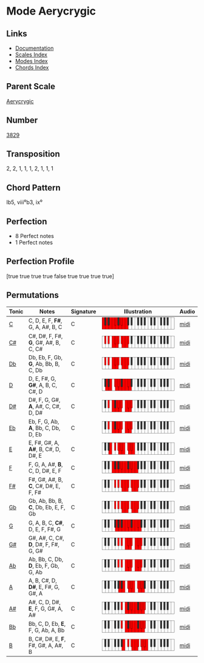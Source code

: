 # Mode Aerycrygic

## Links

- [Documentation](README.md)
- [Scales Index](Scales.md)
- [Modes Index](Modes.md)
- [Chords Index](Chords.md)

## Parent Scale

[Aerycrygic](ScaleAerycrygic.md)

## Number

[3829](https://ianring.com/musictheory/scales/3829)

## Transposition

2, 2, 1, 1, 1, 2, 1, 1, 1

## Chord Pattern

Ib5, viii⁰b3, ix⁰

## Perfection

- 8 Perfect notes
- 1 Perfect notes

## Perfection Profile

[true true true true false true true true true]

## Permutations

| Tonic | Notes | Signature | Illustration | Audio |
|-------|-------|-----------|--------------|-------|
| [C](ModeCNaturalAerycrygic.md) | C, D, E, F, **F#**, G, A, A#, B, C | C | ![CNaturalAerycrygic](ModeCNaturalAerycrygic.png) | [midi](https://github.com/edipermadi/music/blob/main/docs/ModeCNaturalAerycrygic.mid?raw=true) |
| [C#](ModeCSharpAerycrygic.md) | C#, D#, F, F#, **G**, G#, A#, B, C, C# | C | ![CSharpAerycrygic](ModeCSharpAerycrygic.png) | [midi](https://github.com/edipermadi/music/blob/main/docs/ModeCSharpAerycrygic.mid?raw=true) |
| [Db](ModeDFlatAerycrygic.md) | Db, Eb, F, Gb, **G**, Ab, Bb, B, C, Db | C | ![DFlatAerycrygic](ModeDFlatAerycrygic.png) | [midi](https://github.com/edipermadi/music/blob/main/docs/ModeDFlatAerycrygic.mid?raw=true) |
| [D](ModeDNaturalAerycrygic.md) | D, E, F#, G, **G#**, A, B, C, C#, D | C | ![DNaturalAerycrygic](ModeDNaturalAerycrygic.png) | [midi](https://github.com/edipermadi/music/blob/main/docs/ModeDNaturalAerycrygic.mid?raw=true) |
| [D#](ModeDSharpAerycrygic.md) | D#, F, G, G#, **A**, A#, C, C#, D, D# | C | ![DSharpAerycrygic](ModeDSharpAerycrygic.png) | [midi](https://github.com/edipermadi/music/blob/main/docs/ModeDSharpAerycrygic.mid?raw=true) |
| [Eb](ModeEFlatAerycrygic.md) | Eb, F, G, Ab, **A**, Bb, C, Db, D, Eb | C | ![EFlatAerycrygic](ModeEFlatAerycrygic.png) | [midi](https://github.com/edipermadi/music/blob/main/docs/ModeEFlatAerycrygic.mid?raw=true) |
| [E](ModeENaturalAerycrygic.md) | E, F#, G#, A, **A#**, B, C#, D, D#, E | C | ![ENaturalAerycrygic](ModeENaturalAerycrygic.png) | [midi](https://github.com/edipermadi/music/blob/main/docs/ModeENaturalAerycrygic.mid?raw=true) |
| [F](ModeFNaturalAerycrygic.md) | F, G, A, A#, **B**, C, D, D#, E, F | C | ![FNaturalAerycrygic](ModeFNaturalAerycrygic.png) | [midi](https://github.com/edipermadi/music/blob/main/docs/ModeFNaturalAerycrygic.mid?raw=true) |
| [F#](ModeFSharpAerycrygic.md) | F#, G#, A#, B, **C**, C#, D#, E, F, F# | C | ![FSharpAerycrygic](ModeFSharpAerycrygic.png) | [midi](https://github.com/edipermadi/music/blob/main/docs/ModeFSharpAerycrygic.mid?raw=true) |
| [Gb](ModeGFlatAerycrygic.md) | Gb, Ab, Bb, B, **C**, Db, Eb, E, F, Gb | C | ![GFlatAerycrygic](ModeGFlatAerycrygic.png) | [midi](https://github.com/edipermadi/music/blob/main/docs/ModeGFlatAerycrygic.mid?raw=true) |
| [G](ModeGNaturalAerycrygic.md) | G, A, B, C, **C#**, D, E, F, F#, G | C | ![GNaturalAerycrygic](ModeGNaturalAerycrygic.png) | [midi](https://github.com/edipermadi/music/blob/main/docs/ModeGNaturalAerycrygic.mid?raw=true) |
| [G#](ModeGSharpAerycrygic.md) | G#, A#, C, C#, **D**, D#, F, F#, G, G# | C | ![GSharpAerycrygic](ModeGSharpAerycrygic.png) | [midi](https://github.com/edipermadi/music/blob/main/docs/ModeGSharpAerycrygic.mid?raw=true) |
| [Ab](ModeAFlatAerycrygic.md) | Ab, Bb, C, Db, **D**, Eb, F, Gb, G, Ab | C | ![AFlatAerycrygic](ModeAFlatAerycrygic.png) | [midi](https://github.com/edipermadi/music/blob/main/docs/ModeAFlatAerycrygic.mid?raw=true) |
| [A](ModeANaturalAerycrygic.md) | A, B, C#, D, **D#**, E, F#, G, G#, A | C | ![ANaturalAerycrygic](ModeANaturalAerycrygic.png) | [midi](https://github.com/edipermadi/music/blob/main/docs/ModeANaturalAerycrygic.mid?raw=true) |
| [A#](ModeASharpAerycrygic.md) | A#, C, D, D#, **E**, F, G, G#, A, A# | C | ![ASharpAerycrygic](ModeASharpAerycrygic.png) | [midi](https://github.com/edipermadi/music/blob/main/docs/ModeASharpAerycrygic.mid?raw=true) |
| [Bb](ModeBFlatAerycrygic.md) | Bb, C, D, Eb, **E**, F, G, Ab, A, Bb | C | ![BFlatAerycrygic](ModeBFlatAerycrygic.png) | [midi](https://github.com/edipermadi/music/blob/main/docs/ModeBFlatAerycrygic.mid?raw=true) |
| [B](ModeBNaturalAerycrygic.md) | B, C#, D#, E, **F**, F#, G#, A, A#, B | C | ![BNaturalAerycrygic](ModeBNaturalAerycrygic.png) | [midi](https://github.com/edipermadi/music/blob/main/docs/ModeBNaturalAerycrygic.mid?raw=true) |

